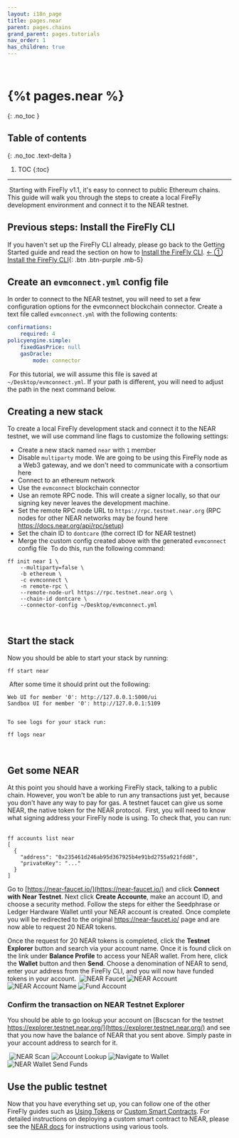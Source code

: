 ```yaml
---
layout: i18n_page
title: pages.near
parent: pages.chains
grand_parent: pages.tutorials
nav_order: 1
has_children: true
---
```

​
​
# {%t pages.near %}
{: .no_toc }
​
## Table of contents
{: .no_toc .text-delta }
​
1. TOC
{:toc}
​
---
​
Starting with FireFly v1.1, it's easy to connect to public Ethereum chains. This guide will walk you through the steps to create a local FireFly development environment and connect it to the NEAR testnet.
​
## Previous steps: Install the FireFly CLI
If you haven't set up the FireFly CLI already, please go back to the Getting Started guide and read the section on how to [Install the FireFly CLI](../../gettingstarted/firefly_cli.md).
​
[← ① Install the FireFly CLI](../../gettingstarted/firefly_cli.md){: .btn .btn-purple .mb-5}
​
## Create an `evmconnect.yml` config file
In order to connect to the NEAR testnet, you will need to set a few configuration options for the evmconnect blockchain connector. Create a text file called `evmconnect.yml` with the following contents:
​
```yml
confirmations:
    required: 4
policyengine.simple:
    fixedGasPrice: null
    gasOracle:
        mode: connector
```
​
For this tutorial, we will assume this file is saved at `~/Desktop/evmconnect.yml`. If your path is different, you will need to adjust the path in the next command below.
​
## Creating a new stack
To create a local FireFly development stack and connect it to the NEAR testnet, we will use command line flags to customize the following settings:
​
 - Create a new stack named `near` with `1` member
 - Disable `multiparty` mode. We are going to be using this FireFly node as a Web3 gateway, and we don't need to communicate with a consortium here
 - Connect to an ethereum network
 - Use the `evmconnect` blockchain connector
 - Use an remote RPC node. This will create a signer locally, so that our signing key never leaves the development machine.
 - Set the remote RPC node URL to `https://rpc.testnet.near.org` (RPC nodes for other NEAR networks may be found here https://docs.near.org/api/rpc/setup)
 - Set the chain ID to `dontcare` (the correct ID for NEAR testnet)
 - Merge the custom config created above with the generated `evmconnect` config file
​
To do this, run the following command:
```
ff init near 1 \
    --multiparty=false \
    -b ethereum \
    -c evmconnect \
    -n remote-rpc \
    --remote-node-url https://rpc.testnet.near.org \
    --chain-id dontcare \
    --connector-config ~/Desktop/evmconnect.yml 
```
​
## Start the stack
Now you should be able to start your stack by running:
​
```
ff start near
```
​
After some time it should print out the following:
​
```
Web UI for member '0': http://127.0.0.1:5000/ui
Sandbox UI for member '0': http://127.0.0.1:5109
​
​
To see logs for your stack run:
​
ff logs near
```
​
## Get some NEAR
At this point you should have a working FireFly stack, talking to a public chain. However, you won't be able to run any transactions just yet, because you don't have any way to pay for gas. A testnet faucet can give us some NEAR, the native token for the NEAR protocol.
​
First, you will need to know what signing address your FireFly node is using. To check that, you can run:
​
```
ff accounts list near
[
  {
    "address": "0x235461d246ab95d367925b4e91bd2755a921fdd8",
    "privateKey": "..."
  }
]
```
​Go to [https://near-faucet.io/](https://near-faucet.io/) and click **Connect with Near Testnet**. Next click **Create Accounte**, make an account ID, and choose a security method. Follow the steps for either the Seedphrase or Ledger Hardware Wallet until your NEAR account is created. Once complete you will be redirected to the original https://near-faucet.io/ page and are now able to request 20 NEAR tokens.

Once the request for 20 NEAR tokens is completed, click the **Testnet Explorer** button and search via your account name. Once it is found click on the link under **Balance Profile** to access your NEAR wallet. From here, click the **Wallet** button and then **Send**. Choose a denomination of NEAR to send, enter your address from the FireFly CLI, and you will now have funded tokens in your account.
​
![NEAR Faucet](image1)
![NEAR Account](image2)
![NEAR Account Name](image3)
![Fund Account](image4)
​
### Confirm the transaction on NEAR Testnet Explorer
You should be able to go lookup your account on [Bscscan for the testnet https://explorer.testnet.near.org/](https://explorer.testnet.near.org/) and see that you now have the balance of NEAR that you sent above. Simply paste in your account address to search for it.

​
![NEAR Scan](image5)
![Account Lookup](image6)
![Navigate to Wallet](image7)
![NEAR Wallet Send Funds](image8)
​
## Use the public testnet
Now that you have everything set up, you can follow one of the other FireFly guides such as [Using Tokens](../tokens/index.md) or [Custom Smart Contracts](../custom_contracts/ethereum.md). For detailed instructions on deploying a custom smart contract to NEAR, please see the [NEAR docs](https://docs.near.org/develop/contracts/introduction) for instructions using various tools.
